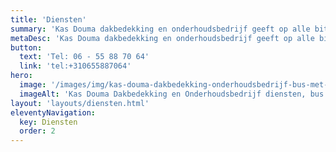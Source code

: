 ```yaml
---
title: 'Diensten'
summary: 'Kas Douma dakbedekking en onderhoudsbedrijf geeft op alle bitumineuze daken en zinkwerk 10 jaar garantie op de materiaal en verwerking. Op alle pannendaken ontvangt u zelfs 15 jaar garantie. Hiervoor ontvangt u bij oplevering een certificaat.'
metaDesc: 'Kas Douma dakbedekking en onderhoudsbedrijf geeft op alle bitumineuze daken en zinkwerk 10 jaar garantie op de materiaal en verwerking. Interesse? Neem contact met ons op!'
button:
  text: 'Tel: 06 - 55 88 70 64'
  link: 'tel:+310655887064'
hero:
  image: '/images/img/kas-douma-dakbedekking-onderhoudsbedrijf-bus-met-ladder.jpg'
  imageAlt: 'Kas Douma Dakbedekking en Onderhoudsbedrijf diensten, bus met ladder'
layout: 'layouts/diensten.html'
eleventyNavigation:
  key: Diensten
  order: 2
---
```

